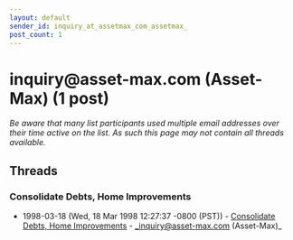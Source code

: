```yaml
---
layout: default
sender_id: inquiry_at_assetmax_com_assetmax_
post_count: 1
---
```


# inquiry<span>@</span>asset-max.com (Asset-Max) (1 post)

_Be aware that many list participants used multiple email addresses over their time active on the list. As such this page may not contain all threads available._

## Threads

### Consolidate Debts, Home Improvements
+ 1998-03-18 (Wed, 18 Mar 1998 12:27:37 -0800 (PST)) - [Consolidate Debts, Home Improvements](/archive/1998/03/f6f8554a30dd9b9fde9e06aab859141639c02d5b15663ec66c19d82217f03b51) - _inquiry@asset-max.com (Asset-Max)_

